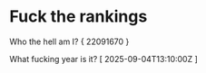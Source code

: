 # Fuck the rankings

Who the hell am I?
{ 22091670 }

What fucking year is it?
[ 2025-09-04T13:10:00Z ]
